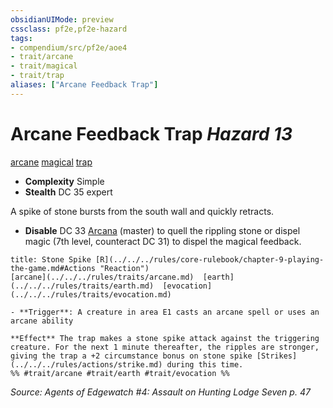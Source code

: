 ```yaml
---
obsidianUIMode: preview
cssclass: pf2e,pf2e-hazard
tags:
- compendium/src/pf2e/aoe4
- trait/arcane
- trait/magical
- trait/trap
aliases: ["Arcane Feedback Trap"]
---
```

# Arcane Feedback Trap *Hazard 13*  
[arcane](../../../Rules/traits/arcane.md)  [magical](../../../Rules/traits/magical.md)  [trap](../../../Rules/traits/trap.md)  

- **Complexity** Simple
- **Stealth** DC 35 expert  

A spike of stone bursts from the south wall and quickly retracts.

- **Disable** DC 33 [Arcana](../../skills.md#Arcana) (master) to quell the rippling stone or dispel magic (7th level, counteract DC 31) to dispel the magical feedback.  
     
```ad-embed-ability
title: Stone Spike [R](../../../rules/core-rulebook/chapter-9-playing-the-game.md#Actions "Reaction")
[arcane](../../../rules/traits/arcane.md)  [earth](../../../rules/traits/earth.md)  [evocation](../../../rules/traits/evocation.md)  

- **Trigger**: A creature in area E1 casts an arcane spell or uses an arcane ability

**Effect** The trap makes a stone spike attack against the triggering creature. For the next 1 minute thereafter, the ripples are stronger, giving the trap a +2 circumstance bonus on stone spike [Strikes](../../../rules/actions/strike.md) during this time.  
%% #trait/arcane #trait/earth #trait/evocation %%
```

*Source: Agents of Edgewatch #4: Assault on Hunting Lodge Seven p. 47*
